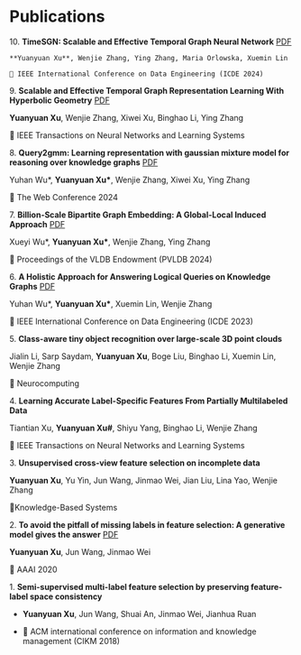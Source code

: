 # Publications

10\. **TimeSGN: Scalable and Effective Temporal Graph Neural Network** [PDF](https://ieeexplore.ieee.org/document/10597745)

    **Yuanyuan Xu**, Wenjie Zhang, Ying Zhang, Maria Orlowska, Xuemin Lin

    📍 IEEE International Conference on Data Engineering (ICDE 2024)


9\. **Scalable and Effective Temporal Graph Representation Learning With Hyperbolic Geometry** [PDF](https://ieeexplore.ieee.org/stamp/stamp.jsp?arnumber=10528375)

   **Yuanyuan Xu**, Wenjie Zhang, Xiwei Xu, Binghao Li, Ying Zhang

   📍 IEEE Transactions on Neural Networks and Learning Systems


8\. **Query2gmm: Learning representation with gaussian mixture model for reasoning over knowledge graphs** [PDF](https://dl.acm.org/doi/pdf/10.1145/3589334.3645569)

   Yuhan Wu\*, **Yuanyuan Xu\***, Wenjie Zhang, Xiwei Xu, Ying Zhang

   📍 The Web Conference 2024


7\. **Billion-Scale Bipartite Graph Embedding: A Global-Local Induced Approach** [PDF](https://dl.acm.org/doi/pdf/10.14778/3626292.3626300)

   Xueyi Wu\*, **Yuanyuan Xu\***, Wenjie Zhang, Ying Zhang

   📍 Proceedings of the VLDB Endowment (PVLDB 2024)


6\. **A Holistic Approach for Answering Logical Queries on Knowledge Graphs** [PDF](https://ieeexplore.ieee.org/stamp/stamp.jsp?arnumber=10184571)

   Yuhan Wu\*, **Yuanyuan Xu\***, Xuemin Lin, Wenjie Zhang

   📍 IEEE International Conference on Data Engineering (ICDE 2023)

5\. **Class-aware tiny object recognition over large-scale 3D point clouds**

   Jialin Li, Sarp Saydam, **Yuanyuan Xu**, Boge Liu, Binghao Li, Xuemin Lin, Wenjie Zhang

   📍 Neurocomputing

4\. **Learning Accurate Label-Specific Features From Partially Multilabeled Data**

   Tiantian Xu, **Yuanyuan Xu\#**, Shiyu Yang, Binghao Li, Wenjie Zhang

   📍 IEEE Transactions on Neural Networks and Learning Systems

3\. **Unsupervised cross-view feature selection on incomplete data**

   **Yuanyuan Xu**, Yu Yin, Jun Wang, Jinmao Wei, Jian Liu, Lina Yao, Wenjie Zhang

   📍Knowledge-Based Systems
   
2\. **To avoid the pitfall of missing labels in feature selection: A generative model gives the answer** [PDF](https://ojs.aaai.org/index.php/AAAI/article/view/6127/5983)

   **Yuanyuan Xu**, Jun Wang, Jinmao Wei

   📍 AAAI 2020


1\. **Semi-supervised multi-label feature selection by preserving feature-label space consistency**
   
   - **Yuanyuan Xu**, Jun Wang, Shuai An, Jinmao Wei, Jianhua Ruan
   
   - 📍 ACM international conference on information and knowledge management (CIKM 2018)
